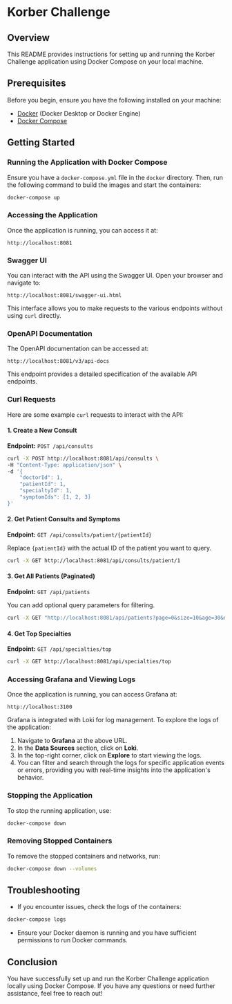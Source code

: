 # Korber Challenge

## Overview

This README provides instructions for setting up and running the Korber Challenge application using Docker Compose on your local machine.

## Prerequisites

Before you begin, ensure you have the following installed on your machine:

- [Docker](https://www.docker.com/get-started) (Docker Desktop or Docker Engine)
- [Docker Compose](https://docs.docker.com/compose/)

## Getting Started

### Running the Application with Docker Compose

Ensure you have a `docker-compose.yml` file in the `docker` directory. Then, run the following command to build the images and start the containers:

```bash
docker-compose up
```

### Accessing the Application

Once the application is running, you can access it at:

```
http://localhost:8081
```

### Swagger UI

You can interact with the API using the Swagger UI. Open your browser and navigate to:

```
http://localhost:8081/swagger-ui.html
```

This interface allows you to make requests to the various endpoints without using `curl` directly.

### OpenAPI Documentation

The OpenAPI documentation can be accessed at:

```
http://localhost:8081/v3/api-docs
```

This endpoint provides a detailed specification of the available API endpoints.

### Curl Requests

Here are some example `curl` requests to interact with the API:

#### 1. Create a New Consult

**Endpoint:** `POST /api/consults`

```bash
curl -X POST http://localhost:8081/api/consults \
-H "Content-Type: application/json" \
-d '{
    "doctorId": 1,
    "patientId": 1,
    "specialtyId": 1,
    "symptomIds": [1, 2, 3]
}'
```

#### 2. Get Patient Consults and Symptoms

**Endpoint:** `GET /api/consults/patient/{patientId}`

Replace `{patientId}` with the actual ID of the patient you want to query.

```bash
curl -X GET http://localhost:8081/api/consults/patient/1
```

#### 3. Get All Patients (Paginated)

**Endpoint:** `GET /api/patients`

You can add optional query parameters for filtering.

```bash
curl -X GET "http://localhost:8081/api/patients?page=0&size=10&age=30&name=John"
```

#### 4. Get Top Specialties

**Endpoint:** `GET /api/specialties/top`

```bash
curl -X GET http://localhost:8081/api/specialties/top
```

### Accessing Grafana and Viewing Logs

Once the application is running, you can access Grafana at:

```
http://localhost:3100
```

Grafana is integrated with Loki for log management. To explore the logs of the application:

1. Navigate to **Grafana** at the above URL.
2. In the **Data Sources** section, click on **Loki**.
3. In the top-right corner, click on **Explore** to start viewing the logs.
4. You can filter and search through the logs for specific application events or errors, providing you with real-time insights into the application's behavior.

### Stopping the Application

To stop the running application, use:

```bash
docker-compose down
```

### Removing Stopped Containers

To remove the stopped containers and networks, run:

```bash
docker-compose down --volumes
```

## Troubleshooting

- If you encounter issues, check the logs of the containers:

```bash
docker-compose logs
```

- Ensure your Docker daemon is running and you have sufficient permissions to run Docker commands.

## Conclusion

You have successfully set up and run the Korber Challenge application locally using Docker Compose. If you have any questions or need further assistance, feel free to reach out!
